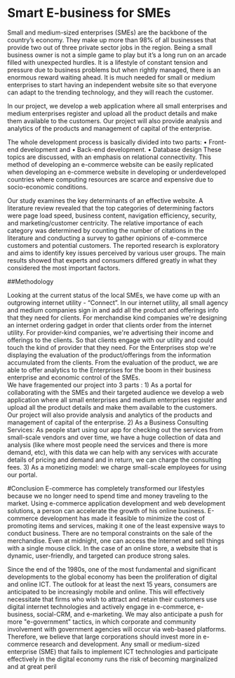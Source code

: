# Smart E-business for SMEs

Small and medium-sized enterprises (SMEs) are the backbone of the country’s economy. They make up more than 98% of all businesses that provide two out of three private sector jobs in the region. Being a small business owner is not a simple game to play but it’s a long run on an arcade filled with unexpected hurdles. It is a lifestyle of constant tension and pressure due to business problems but when rightly managed, there is an enormous reward waiting ahead. It is much needed for small or medium enterprises to start having an independent website site so that everyone can adapt to the trending technology, and they will reach the customer. 

In our project, we develop a web application where all small enterprises and medium enterprises register and upload all the product details and make them available to the customers. Our project will also provide analysis and analytics of the products and management of capital of the enterprise.

The whole development process is basically divided into two parts: 
    •	Front-end development and 
    •	Back-end development. 
    •	Database design 
These topics are discussed, with an emphasis on relational connectivity. This method of developing an e-commerce website can be easily replicated when developing an e-commerce website in developing or underdeveloped countries where computing resources are scarce and expensive due to socio-economic conditions. 

Our study examines the key determinants of an effective website. A literature review revealed that the top categories of determining factors were page load speed, business content, navigation efficiency, security, and marketing/customer centricity. The relative importance of each category was determined by counting the number of citations in the literature and conducting a survey to gather opinions of 
e-commerce customers and potential customers. The reported research is exploratory and aims to identify key issues perceived by various user groups. The main results showed that experts and consumers differed greatly in what they considered the most important factors.

##Methodology

Looking at the current status of the local SMEs, we have come up with an outgrowing internet utility - “Connect”. In our internet utility, all small agency and medium companies sign in and add all the product and offerings info that they need for clients. For merchandise kind companies we're designing an internet ordering gadget in order that clients order from the internet utility. For provider-kind companies, we're advertising their income and offerings to the clients. So that clients engage with our utility and could touch the kind of provider that they need. For the Enterprises stop we're displaying the evaluation of the product/offerings from the information accumulated from the clients. From the evaluation of the product, we are able to offer analytics to the Enterprises for the boom in their business enterprise and economic control of the SMEs.  
We have fragemented our project into 3 parts :
    1)	As a portal for collaborating with the SMEs and their targeted audience 
              we develop a web application where all small enterprises and medium enterprises register and upload all the product details and make them available to                 the customers. Our project will also provide analysis and analytics of the products and management of capital of the enterprise.
    2)	As a Business Consulting Services:
              As people start using our app for checking out the services from small-scale vendors and over time, we have a huge collection of data and analysis (like               where most people need the services and there is more demand, etc), with this data we can help with any services with accurate details of pricing and                   demand and in return, we can charge the consulting fees.
    3)	As a monetizing model:
              we charge small-scale employees for using our portal.
              
#Conclusion
E-commerce has completely transformed our lifestyles because we no longer need to spend time and money traveling to the market. Using e-commerce application development and web development solutions, a person can accelerate the growth of his online business. E-commerce development has made it feasible to minimize the cost of promoting items and services, making it one of the least expensive ways to conduct business.
There are no temporal constraints on the sale of the merchandise. Even at midnight, one can access the Internet and sell things with a single mouse click. In the case of an online store, a website that is dynamic, user-friendly, and targeted can produce strong sales.

Since the end of the 1980s, one of the most fundamental and significant developments to the global economy has been the proliferation of digital and online ICT. The outlook for at least the next 15 years, consumers are anticipated to be increasingly mobile and online. This will effectively necessitate that firms who wish to attract and retain their customers use digital internet technologies and actively engage in e-commerce, e-business, social-CRM, and e-marketing. We may also anticipate a push for more "e-government" tactics, in which corporate and community involvement with government agencies will occur via web-based platforms. 
Therefore, we believe that large corporations should invest more in e-commerce research and development. Any small or medium-sized enterprise (SME) that fails to implement ICT technologies and participate effectively in the digital economy runs the risk of becoming marginalized and at great peril

